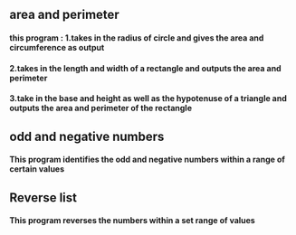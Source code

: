 
## area and perimeter
#### this program : 1.takes in the radius of circle and gives the area and circumference as output
####                2.takes in the length and width of a rectangle and outputs the area and perimeter
####                3.take in the base and height as well as the hypotenuse of a triangle and outputs the area and perimeter of the rectangle
## odd and negative numbers
#### This program identifies the odd and negative numbers within a range of certain values
## Reverse list
#### This program reverses the numbers within a set range of values

